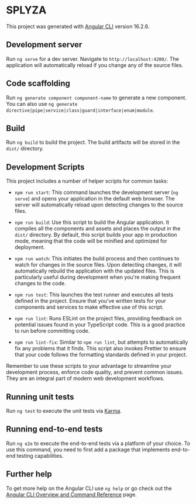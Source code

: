# SPLYZA

This project was generated with [Angular CLI](https://github.com/angular/angular-cli) version 16.2.6.

## Development server

Run `ng serve` for a dev server. Navigate to `http://localhost:4200/`. The application will automatically reload if you change any of the source files.

## Code scaffolding

Run `ng generate component component-name` to generate a new component. You can also use `ng generate directive|pipe|service|class|guard|interface|enum|module`.

## Build

Run `ng build` to build the project. The build artifacts will be stored in the `dist/` directory.

## Development Scripts

This project includes a number of helper scripts for common tasks:

- `npm run start`: This command launches the development server (`ng serve`) and opens your application in the default web browser. The server will automatically reload upon detecting changes to the source files.

- `npm run build`: Use this script to build the Angular application. It compiles all the components and assets and places the output in the `dist/` directory. By default, this script builds your app in production mode, meaning that the code will be minified and optimized for deployment.

- `npm run watch`: This initiates the build process and then continues to watch for changes in the source files. Upon detecting changes, it will automatically rebuild the application with the updated files. This is particularly useful during development when you're making frequent changes to the code.

- `npm run test`: This launches the test runner and executes all tests defined in the project. Ensure that you've written tests for your components and services to make effective use of this script.

- `npm run lint`: Runs ESLint on the project files, providing feedback on potential issues found in your TypeScript code. This is a good practice to run before committing code.

- `npm run lint-fix`: Similar to `npm run lint`, but attempts to automatically fix any problems that it finds. This script also invokes Prettier to ensure that your code follows the formatting standards defined in your project.

Remember to use these scripts to your advantage to streamline your development process, enforce code quality, and prevent common issues. They are an integral part of modern web development workflows.

## Running unit tests

Run `ng test` to execute the unit tests via [Karma](https://karma-runner.github.io).

## Running end-to-end tests

Run `ng e2e` to execute the end-to-end tests via a platform of your choice. To use this command, you need to first add a package that implements end-to-end testing capabilities.

## Further help

To get more help on the Angular CLI use `ng help` or go check out the [Angular CLI Overview and Command Reference](https://angular.io/cli) page.
